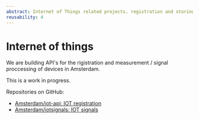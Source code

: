 ```yaml
---
abstract: Internet of Things related projects. registration and storing sensor data
reusability: 4
---
```


# Internet of things

We are building API's for the rigistration and measurement / signal proccessing
of devices in Amsterdam.

This is a work in progress.

Repositories on GitHub:

* [Amsterdam/iot-api: IOT registration](https://github.com/Amsterdam/iot-api)
* [Amsterdam/iotsignals: IOT signals](https://github.com/Amsterdam/iotsignals)
